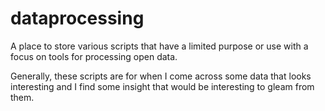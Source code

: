 dataprocessing
==============

A place to store various scripts that have a limited purpose or use with a 
focus on tools for processing open data.

Generally, these scripts are for when I come across some data that looks 
interesting and I find some insight that would be interesting to gleam from
them.
